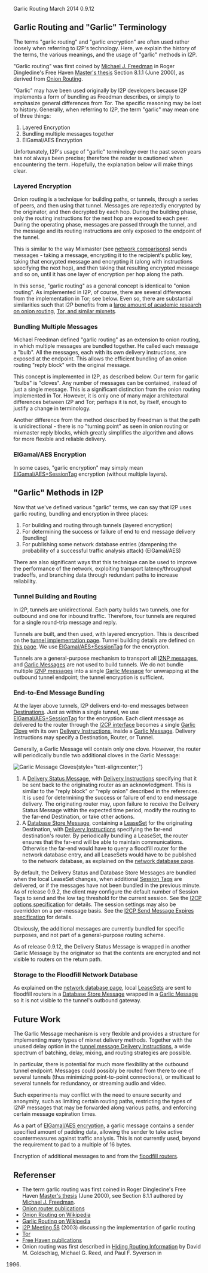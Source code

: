  Garlic Routing March 2014 0.9.12 

## Garlic Routing and \"Garlic\" Terminology

The terms \"garlic routing\" and \"garlic encryption\" are often used
rather loosely when referring to I2P\'s technology. Here, we explain the
history of the terms, the various meanings, and the usage of \"garlic\"
methods in I2P.

\"Garlic routing\" was first coined by [Michael J.
Freedman](http://www.cs.princeton.edu/~mfreed/) in Roger Dingledine\'s
Free Haven [Master\'s thesis](http://www.freehaven.net/papers.html)
Section 8.1.1 (June 2000), as derived from [Onion
Routing](http://www.onion-router.net/).

\"Garlic\" may have been used originally by I2P developers because I2P
implements a form of bundling as Freedman describes, or simply to
emphasize general differences from Tor. The specific reasoning may be
lost to history. Generally, when referring to I2P, the term \"garlic\"
may mean one of three things:

1. Layered Encryption
2. Bundling multiple messages together
3. ElGamal/AES Encryption

Unfortunately, I2P\'s usage of \"garlic\" terminology over the past
seven years has not always been precise; therefore the reader is
cautioned when encountering the term. Hopefully, the explanation below
will make things clear.

### Layered Encryption

Onion routing is a technique for building paths, or tunnels, through a
series of peers, and then using that tunnel. Messages are repeatedly
encrypted by the originator, and then decrypted by each hop. During the
building phase, only the routing instructions for the next hop are
exposed to each peer. During the operating phase, messages are passed
through the tunnel, and the message and its routing instructions are
only exposed to the endpoint of the tunnel.

This is similar to the way Mixmaster (see [network
comparisons]()) sends messages - taking a
message, encrypting it to the recipient\'s public key, taking that
encrypted message and encrypting it (along with instructions specifying
the next hop), and then taking that resulting encrypted message and so
on, until it has one layer of encryption per hop along the path.

In this sense, \"garlic routing\" as a general concept is identical to
\"onion routing\". As implemented in I2P, of course, there are several
differences from the implementation in Tor; see below. Even so, there
are substantial similarities such that I2P benefits from a [large amount
of academic research on onion
routing](http://www.onion-router.net/Publications.html), [Tor, and
similar mixnets](http://freehaven.net/anonbib/topic.html).

### Bundling Multiple Messages

Michael Freedman defined \"garlic routing\" as an extension to onion
routing, in which multiple messages are bundled together. He called each
message a \"bulb\". All the messages, each with its own delivery
instructions, are exposed at the endpoint. This allows the efficient
bundling of an onion routing \"reply block\" with the original message.

This concept is implemented in I2P, as described below. Our term for
garlic \"bulbs\" is \"cloves\". Any number of messages can be contained,
instead of just a single message. This is a significant distinction from
the onion routing implemented in Tor. However, it is only one of many
major architectural differences between I2P and Tor; perhaps it is not,
by itself, enough to justify a change in terminology.

Another difference from the method described by Freedman is that the
path is unidirectional - there is no \"turning point\" as seen in onion
routing or mixmaster reply blocks, which greatly simplifies the
algorithm and allows for more flexible and reliable delivery.

### ElGamal/AES Encryption

In some cases, \"garlic encryption\" may simply mean
[ElGamal/AES+SessionTag]() encryption
(without multiple layers).

## \"Garlic\" Methods in I2P

Now that we\'ve defined various \"garlic\" terms, we can say that I2P
uses garlic routing, bundling and encryption in three places:

1. For building and routing through tunnels (layered encryption)
2. For determining the success or failure of end to end message
 delivery (bundling)
3. For publishing some network database entries (dampening the
 probability of a successful traffic analysis attack) (ElGamal/AES)

There are also significant ways that this technique can be used to
improve the performance of the network, exploiting transport
latency/throughput tradeoffs, and branching data through redundant paths
to increase reliability.

### Tunnel Building and Routing

In I2P, tunnels are unidirectional. Each party builds two tunnels, one
for outbound and one for inbound traffic. Therefore, four tunnels are
required for a single round-trip message and reply.

Tunnels are built, and then used, with layered encryption. This is
described on the [tunnel implementation
page](). Tunnel building details are defined
on [this page](). We use
[ElGamal/AES+SessionTag]() for the
encryption.

Tunnels are a general-purpose mechanism to transport all [I2NP
messages](), and [Garlic
Messages](#msg_Garlic) are not used to build
tunnels. We do not bundle multiple [I2NP
messages]() into a single [Garlic
Message](#msg_Garlic) for unwrapping at the
outbound tunnel endpoint; the tunnel encryption is sufficient.

### End-to-End Message Bundling

At the layer above tunnels, I2P delivers end-to-end messages between
[Destinations](#struct_Destination).
Just as within a single tunnel, we use
[ElGamal/AES+SessionTag]() for the
encryption. Each client message as delivered to the router through the
[I2CP interface]() becomes a single [Garlic
Clove](#struct_GarlicClove) with its own
[Delivery
Instructions](#struct_GarlicCloveDeliveryInstructions),
inside a [Garlic Message](#msg_Garlic).
Delivery Instructions may specify a Destination, Router, or Tunnel.

Generally, a Garlic Message will contain only one clove. However, the
router will periodically bundle two additional cloves in the Garlic
Message:

![Garlic Message
Cloves](/_static/images/garliccloves.png "Garlic Message Cloves"){style="text-align:center;"}

1. A [Delivery Status
 Message](#msg_DeliveryStatus), with
 [Delivery
 Instructions](#struct_GarlicCloveDeliveryInstructions)
 specifying that it be sent back to the originating router as an
 acknowledgment. This is similar to the \"reply block\" or \"reply
 onion\" described in the references. It is used for determining the
 success or failure of end to end message delivery. The originating
 router may, upon failure to receive the Delivery Status Message
 within the expected time period, modify the routing to the far-end
 Destination, or take other actions.
2. A [Database Store
 Message](#msg_DatabaseStore), containing a
 [LeaseSet](#struct_LeaseSet) for
 the originating Destination, with [Delivery
 Instructions](#struct_GarlicCloveDeliveryInstructions)
 specifying the far-end destination\'s router. By periodically
 bundling a LeaseSet, the router ensures that the far-end will be
 able to maintain communications. Otherwise the far-end would have to
 query a floodfill router for the network database entry, and all
 LeaseSets would have to be published to the network database, as
 explained on the [network database page]().

By default, the Delivery Status and Database Store Messages are bundled
when the local LeaseSet changes, when additional [Session
Tags](#type_SessionTag) are delivered,
or if the messages have not been bundled in the previous minute. As of
release 0.9.2, the client may configure the default number of Session
Tags to send and the low tag threshold for the current session. See the
[I2CP options specification](#options) for
details. The session settings may also be overridden on a per-message
basis. See the [I2CP Send Message Expires
specification](#msg_SendMessageExpires) for
details.

Obviously, the additional messages are currently bundled for specific
purposes, and not part of a general-purpose routing scheme.

As of release 0.9.12, the Delivery Status Message is wrapped in another
Garlic Message by the originator so that the contents are encrypted and
not visible to routers on the return path.

### Storage to the Floodfill Network Database

As explained on the [network database
page](#delivery), local
[LeaseSets](#struct_LeaseSet) are sent
to floodfill routers in a [Database Store
Message](#msg_DatabaseStore) wrapped in a
[Garlic Message](#msg_Garlic) so it is not
visible to the tunnel\'s outbound gateway.

## Future Work

The Garlic Message mechanism is very flexible and provides a structure
for implementing many types of mixnet delivery methods. Together with
the unused delay option in the [tunnel message Delivery
Instructions](#struct_TunnelMessageDeliveryInstructions),
a wide spectrum of batching, delay, mixing, and routing strategies are
possible.

In particular, there is potential for much more flexibility at the
outbound tunnel endpoint. Messages could possibly be routed from there
to one of several tunnels (thus minimizing point-to-point connections),
or multicast to several tunnels for redundancy, or streaming audio and
video.

Such experiments may conflict with the need to ensure security and
anonymity, such as limiting certain routing paths, restricting the types
of I2NP messages that may be forwarded along various paths, and
enforcing certain message expiration times.

As a part of [ElGamal/AES encryption](), a
garlic message contains a sender specified amount of padding data,
allowing the sender to take active countermeasures against traffic
analysis. This is not currently used, beyond the requirement to pad to a
multiple of 16 bytes.

Encryption of additional messages to and from the [floodfill
routers](#delivery).

## Referenser

- The term garlic routing was first coined in Roger Dingledine\'s Free
 Haven [Master\'s thesis](http://www.freehaven.net/papers.html) (June
 2000), see Section 8.1.1 authored by [Michael J.
 Freedman](http://www.cs.princeton.edu/~mfreed/).
- [Onion router
 publications](http://www.onion-router.net/Publications.html)
- [Onion Routing on
 Wikipedia](http://en.wikipedia.org/wiki/Onion_routing)
- [Garlic Routing on
 Wikipedia](http://en.wikipedia.org/wiki/Garlic_routing)
- [I2P Meeting 58]() (2003) discussing the
 implementation of garlic routing
- [Tor](https://www.torproject.org/)
- [Free Haven publications](http://freehaven.net/anonbib/topic.html)
- Onion routing was first described in [Hiding Routing
 Information](http://www.onion-router.net/Publications/IH-1996.pdf)
 by David M. Goldschlag, Michael G. Reed, and Paul F. Syverson in
 1996.


